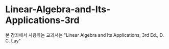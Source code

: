 # Linear-Algebra-and-Its-Applications-3rd
본 강좌에서 사용하는 교과서는 "Linear Algebra and Its Applications, 3rd Ed., D. C. Lay"
